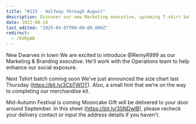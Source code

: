 ```yaml
---
title: "#133 - Halfway through August"
description: Discover our new Marketing executive, upcoming T-shirt batch with size chart, and Mid-Autumn Festival mooncake gift delivery updates for seamless shopping and celebration.
date: 2022-08-14
last_edited: "2025-04-07T00:00:00.000Z"
redirect:
  - /6VRpWQ
---
```


New Dwarves in town
We are excited to introduce @RemyR999 as our Marketing & Branding executive. He’ll work with the Operations team to help enhance our social exposure.

Next Tshirt batch coming soon
We’ve just announced the size chart last Thursday (<https://bit.ly/3CbTWOT>). Also, a small hint that we’re on the way to completing our merchandise kit.

Mid-Autumn Festival is coming
Mooncake Gift will be delivered to your door around September. In this sheet (<https://bit.ly/3SNDwlB>), please recheck your delivery contact or input the address details if you haven't.
